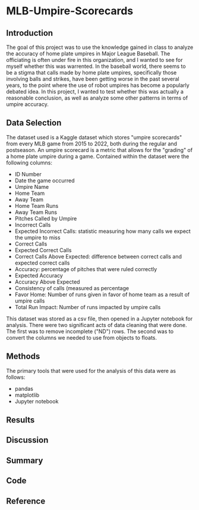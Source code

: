# MLB-Umpire-Scorecards

## Introduction
The goal of this project was to use the knowledge gained in class to analyze the accuracy of home plate umpires in Major League Baseball. The officiating is often under 
fire in this organization, and I wanted to see for myself whether this was warrented. In the baseball world, there seems to be a stigma that calls made by home plate
umpires, specifically those involving balls and strikes, have been getting worse in the past several years, to the point where the use of robot umpires has become a 
popularly debated idea. In this project, I wanted to test whether this was actually a reasonable conclusion, as well as analyze some other patterns in terms of umpire
accuracy.

## Data Selection
The dataset used is a Kaggle dataset which stores "umpire scorecards" from every MLB game from 2015 to 2022, both during the regular and postseason. An umpire scorecard
is a metric that allows for the "grading" of a home plate umpire during a game. Contained within the dataset were the following columns:

- ID Number
- Date the game occurred
- Umpire Name
- Home Team
- Away Team
- Home Team Runs
- Away Team Runs
- Pitches Called by Umpire
- Incorrect Calls
- Expected Incorrect Calls: statistic measuring how many calls we expect the umpire to miss
- Correct Calls
- Expected Correct Calls
- Correct Calls Above Expected: difference between correct calls and expected correct calls
- Accuracy: percentage of pitches that were ruled correctly
- Expected Accuracy
- Accuracy Above Expected
- Consistency of calls (measured as percentage
- Favor Home: Number of runs given in favor of home team as a result of umpire calls
- Total Run Impact: Number of runs impacted by umpire calls

This dataset was stored as a csv file, then opened in a Jupyter notebook for analysis. There were two significant acts of data cleaning that were done. The first was 
to remove incomplete ("ND") rows. The second was to convert the columns we needed to use from objects to floats.

## Methods
The primary tools that were used for the analysis of this data were as follows:

- pandas
- matplotlib
- Jupyter notebook

## Results

## Discussion

## Summary

## Code

## Reference
